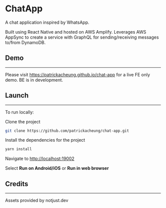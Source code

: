 # ChatApp

A chat application inspired by WhatsApp.

Built using React Native and hosted on AWS Amplify. Leverages AWS AppSync to create a service with GraphQL for sending/receiving messages to/from DynamoDB.

## Demo

---

Please visit <https://patrickacheung.github.io/chat-app> for a live FE only demo. BE is in development.

## Launch

---

To run locally:

Clone the project

```bash
git clone https://github.com/patrickacheung/chat-app.git
```

Install the dependencies for the project

```bash
yarn install
```

Navigate to <http://localhost:19002>

Select **Run on Android/iOS** or **Run in web browser**

## Credits

---

Assets provided by notjust.dev
